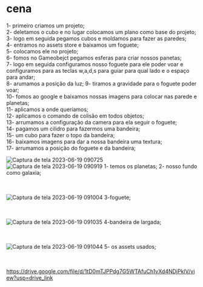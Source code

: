 # cena
1- primeiro criamos um projeto;<br>
2- deletamos o  cubo e no lugar colocamos um plano como base do projeto;<br>
3- logo em seguida pegamos cubos e moldamos para fazer as paredes;<br>
4- entramos no assets store e baixamos um foguete;<br>
5- colocamos ele no projeto;<br>
6- fomos no Gameobejct pegamos esferas para criar nossos panetas;<br>
7- logo em seguida configuramos nosso foguete para ele poder voar e configuramos para as teclas w,a,d,s para guiar para qual lado e o espaço para andar;<br>
8- arumamos a posição da luz;
9- tiramos a gravidade para o foguete poder voar; <br>
10- fomos ao google e baixamos nossas imagens para colocar nas parede e planetas;<br>
11- aplicamos a onde queriamos;<br>
12- aplicamos o comando de colisão em todos objetos;<br>
13- arrumamos a configuração da camera para ela seguir o foguete;<br>
14- pagamos um cilidro para fazermos uma bandeira;<br>
15- um cubo para fazer o topo da bandeira;<br>
16- baixamos imagens para dar a nossa bandeira uma textura;<br>
17- arrumamos a posição do foguete e da bandeira;<br>

![Captura de tela 2023-06-19 090725](https://github.com/Isabella-Correia/cena/assets/128486492/158695d2-35f4-4e60-a80d-a0caf6960407)
![Captura de tela 2023-06-19 090919](https://github.com/Isabella-Correia/cena/assets/128486492/c4c75f17-9973-467d-8698-c97c27e860a7)
1- temos os planetas;
2- nosso fundo como galaxia;<br><br><br>

![Captura de tela 2023-06-19 091004](https://github.com/Isabella-Correia/cena/assets/128486492/41309121-52a4-46ed-9f8c-c2d0826d21f4)
3-foguete;<br><br><br>

![Captura de tela 2023-06-19 091035](https://github.com/Isabella-Correia/cena/assets/128486492/f8cb4103-bbac-4c3f-a0c8-14071c0c699a)
4-bandeira de largada;<br><br><br>

![Captura de tela 2023-06-19 091044](https://github.com/Isabella-Correia/cena/assets/128486492/593c1f7f-01a3-4319-b43d-97f6b4487eeb)
5- os assets usados;<br><br><br>



https://drive.google.com/file/d/1tD0mTJPPdg7G5WTAfuCh1vXd4NDjPklV/view?usp=drive_link
